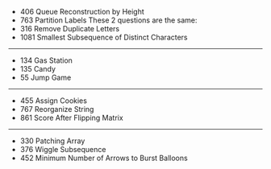 * 406 Queue Reconstruction by Height
* 763 Partition Labels
These 2 questions are the same:
* 316 Remove Duplicate Letters
* 1081 Smallest Subsequence of Distinct Characters
____
* 134 Gas Station
* 135 Candy
* 55 Jump Game
____
* 455 Assign Cookies
* 767 Reorganize String
* 861 Score After Flipping Matrix
____
* 330 Patching Array
* 376 Wiggle Subsequence
* 452 Minimum Number of Arrows to Burst Balloons



